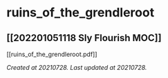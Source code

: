 # ruins_of_the_grendleroot
 [[202201051118 Sly Flourish MOC]] 
---

[[ruins_of_the_grendleroot.pdf]]


_Created at 20210728._
_Last updated at 20210728._



